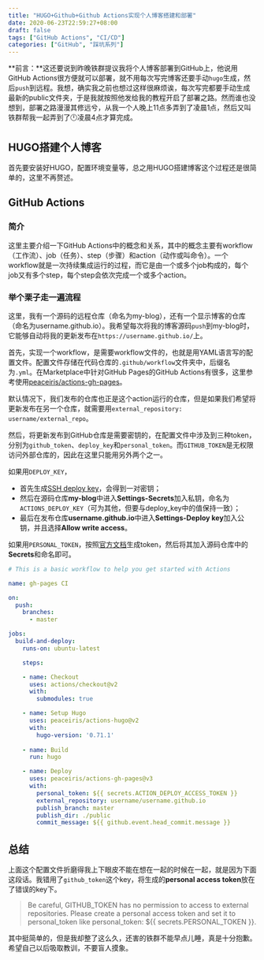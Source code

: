 ```yaml
---
title: "HUGO+Github+Github Actions实现个人博客搭建和部署"
date: 2020-06-23T22:59:27+08:00
draft: false
tags: ["GitHub Actions", "CI/CD"]
categories: ["GitHub", "踩坑系列"]
---
```


**前言：**这还要说到昨晚铁群提议我将个人博客部署到GitHub上，他说用GitHub Actions很方便就可以部署，就不用每次写完博客还要手动`hugo`生成，然后`push`到远程。我想，确实我之前也想过这样很麻烦诶，每次写完都要手动生成最新的public文件夹，于是我就按照他发给我的教程开启了部署之路。然而谁也没想到，部署之路漫漫其修远兮，从我一个人晚上11点多弄到了凌晨1点，然后又叫铁群帮我一起弄到了🕛凌晨4点才算完成。

## HUGO搭建个人博客

首先要安装好HUGO，配置环境变量等，总之用HUGO搭建博客这个过程还是很简单的，这里不再赘述。

## GitHub Actions

### 简介

这里主要介绍一下GitHub Actions中的概念和关系，其中的概念主要有workflow（工作流）、job（任务）、step（步骤）和action（动作或叫命令）。一个workflow就是一次持续集成运行的过程，而它是由一个或多个job构成的，每个job又有多个step，每个step会依次完成一个或多个action。

### 举个栗子走一遍流程

这里，我有一个源码的远程仓库（命名为my-blog），还有一个显示博客的仓库（命名为username.github.io）。我希望每次将我的博客源码`push`到my-blog时，它能够自动将我的更新发布在`https://username.github.io/`上。

首先，实现一个workflow，是需要workflow文件的，也就是用YAML语言写的配置文件。配置文件存储在代码仓库的`.github/workflow`文件夹中，后缀名为`.yml`。在Marketplace中针对GitHub Pages的GitHub Actions有很多，这里参考使用[peaceiris/actions-gh-pages](https://github.com/peaceiris/actions-gh-pages)。

默认情况下，我们发布的仓库也正是这个action运行的仓库，但是如果我们希望将更新发布在另一个仓库，就需要用`external_repository: username/external_repo`。

然后，将更新发布到GitHub仓库是需要密钥的，在配置文件中涉及到三种token，分别为`github_token`、`deploy_key`和`personal_token`。而`GITHUB_TOKEN`是无权限访问外部仓库的，因此在这里只能用另外两个之一。

如果用`DEPLOY_KEY`，
+ 首先生成[SSH deploy key](https://github.com/peaceiris/actions-gh-pages#%EF%B8%8F-create-ssh-deploy-key)，会得到一对密钥；
+ 然后在源码仓库**my-blog**中进入**Settings-Secrets**加入私钥，命名为`ACTIONS_DEPLOY_KEY`（可为其他，但要与deploy_key中的值保持一致）；
+ 最后在发布仓库**username.github.io**中进入**Settings-Deploy key**加入公钥，并且选择**Allow write access**。

如果用`PERSONAL_TOKEN`，按照[官方文档](https://help.github.com/en/github/authenticating-to-github/creating-a-personal-access-token-for-the-command-line)生成token，然后将其加入源码仓库中的**Secrets**和命名即可。

```YAML
# This is a basic workflow to help you get started with Actions

name: gh-pages CI

on:
  push:
    branches: 
      - master

jobs:
  build-and-deploy:
    runs-on: ubuntu-latest

    steps:

    - name: Checkout
      uses: actions/checkout@v2
      with: 
        submodules: true

    - name: Setup Hugo
      uses: peaceiris/actions-hugo@v2
      with:
        hugo-version: '0.71.1'
          
    - name: Build
      run: hugo

    - name: Deploy
      uses: peaceiris/actions-gh-pages@v3
      with:
        personal_token: ${{ secrets.ACTION_DEPLOY_ACCESS_TOKEN }}
        external_repository: username/username.github.io
        publish_branch: master
        publish_dir: ./public
        commit_message: ${{ github.event.head_commit.message }}
```

## 总结

上面这个配置文件折磨得我上下眼皮不能在想在一起的时候在一起，就是因为下面这段话。我错用了`github_token`这个key，将生成的**personal access token**放在了错误的key下。
> Be careful, GITHUB_TOKEN has no permission to access to external repositories. Please create a personal access token and set it to personal_token like personal_token: ${{ secrets.PERSONAL_TOKEN }}.

其中挺简单的，但是我却整了这么久，还害的铁群不能早点儿睡，真是十分抱歉。希望自己以后吸取教训，不要盲人摸象。
